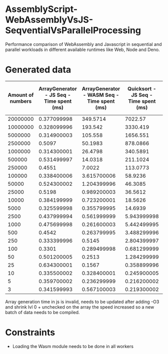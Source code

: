 # AssemblyScript-WebAssemblyVsJS-SeqventialVsParallelProcessing

Performance comparison of WebAssembly and Javascript in sequential and parallel workloads in different available runtimes like Web, Node and Deno.

# Generated data

| Amount of numbers | ArrayGenerator - JS Seq - Time spent (ms) | ArrayGenerator - WASM Seq - Time spent (ms) | Quicksort - JS Seq - Time spent (ms) | Quicksort - WASM Seq - Time spent (ms) | Quicksort - JS Multithreaded - Time spent (ms) | Quicksort - WASM Multithreaded - Time spent (ms) |
| ----------------- | ----------------------------------------- | ------------------------------------------- | ------------------------------------ | -------------------------------------- | ---------------------------------------------- | ------------------------------------------------ |
| 20000000          | 0.377099998                               | 349.5714                                    | 7022.57                              | 9367.806                               | 17947.7141                                     | 23052.0456                                       |
| 10000000          | 0.328099996                               | 193.542                                     | 3330.419                             | 4260.1012                              | 8721.5477                                      | 11549.6012                                       |
| 5000000           | 0.314900003                               | 105.558                                     | 1656.551                             | 2200.7843                              | 4396.6208                                      | 5756.4499                                        |
| 2500000           | 0.5097                                    | 50.1983                                     | 878.0866                             | 995.988                                | 2257.4614                                      | 2877.1092                                        |
| 1000000           | 0.314300001                               | 26.4798                                     | 340.5891                             | 400.243                                | 996.7737                                       | 1158.6037                                        |
| 500000            | 0.531499997                               | 14.0318                                     | 211.1024                             | 176.1264                               | 608.9009                                       | 663.4652                                         |
| 250000            | 0.4551                                    | 7.0022                                      | 113.0773                             | 77.7644                                | 395.8325                                       | 369.9165                                         |
| 100000            | 0.338400006                               | 3.615700006                                 | 58.9236                              | 28.7456                                | 255.4589                                       | 228.4993                                         |
| 50000             | 0.524300002                               | 1.204399996                                 | 46.3085                              | 13.3416                                | 220.6464                                       | 168.9239                                         |
| 25000             | 0.5198                                    | 0.989200003                                 | 36.5612                              | 10.2167                                | 202.4073                                       | 137.9804                                         |
| 10000             | 0.384199999                               | 0.723200001                                 | 18.5626                              | 4.953100003                            | 192.1384                                       | 121.385                                          |
| 5000              | 0.325599998                               | 0.355799995                                 | 14.6939                              | 1.646399997                            | 173.7664                                       | 116.7152                                         |
| 2500              | 0.437999994                               | 0.561999999                                 | 5.943999998                          | 0.837299995                            | 185.1455                                       | 128.2563                                         |
| 1000              | 0.475699998                               | 0.261600003                                 | 5.442499995                          | 1.096000001                            | 168.1489                                       | 117.0942                                         |
| 500               | 0.4542                                    | 0.263799995                                 | 3.488299996                          | 0.342699997                            | 186.4971                                       | 112.2958                                         |
| 250               | 0.333399996                               | 0.5145                                      | 2.804399997                          | 1.115000002                            | 178.0705                                       | 120.7764                                         |
| 100               | 0.3301                                    | 0.289499998                                 | 0.681299999                          | 0.089999996                            | 172.6133                                       | 114.6336                                         |
| 50                | 0.501200005                               | 0.2513                                      | 1.284299999                          | 0.078700006                            | 182.0849                                       | 122.7444                                         |
| 25                | 0.634300001                               | 0.1567                                      | 0.358899996                          | 0.055400006                            | 158.5911                                       | 127.2077                                         |
| 10                | 0.335500002                               | 0.328400001                                 | 0.245900005                          | 0.044700004                            | 156.9811                                       | 119.2736                                         |
| 5                 | 0.359700002                               | 0.236299999                                 | 0.216200002                          | 0.043599993                            | 165.3072                                       | 108.5005                                         |
| 3                 | 0.341599993                               | 0.567100003                                 | 0.219300002                          | 0.045400001                            | 148.3428                                       | 115.4586                                         |

Array generation time in js is invalid, needs to be updated
after adding -O3 and shrink lvl 0 + unchecked on the array the speed increased so a new batch of data needs to be compiled.

# Constraints

-   Loading the Wasm module needs to be done in all workers
